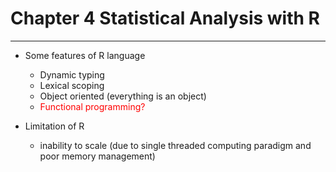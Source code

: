 # Chapter 4 Statistical Analysis with R

---

- Some features of R language
  * Dynamic typing
  * Lexical scoping
  * Object oriented (everything is an object)
  * <font color='red'>Functional programming?</font>

- Limitation of R

  * inability to scale (due to single threaded computing paradigm and poor memory management)

